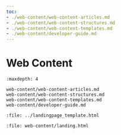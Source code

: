 ```yaml
---
toc:
- ./web-content/web-content-articles.md
- ./web-content/web-content-structures.md
- ./web-content/web-content-templates.md
- ./web-content/developer-guide.md
---
```

# Web Content

```{toctree}
:maxdepth: 4

web-content/web-content-articles.md
web-content/web-content-structures.md
web-content/web-content-templates.md
web-content/developer-guide.md
```

```{raw} html
:file: ../landingpage_template.html
```

```{raw} html
:file: web-content/landing.html
```
